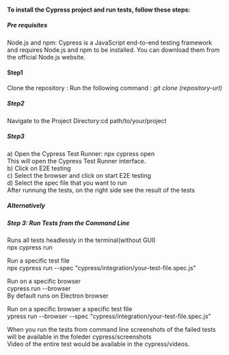 #### To install the Cypress project and run tests, follow these steps:

##### Pre requisites
Node.js and npm:
Cypress is a JavaScript end-to-end testing framework and requires Node.js and npm to be installed. You can download them from the official Node.js website.

#### Step1
Clone the repository : 
Run the following command : <i> git clone (repository-url) </i>

##### Step2
Navigate to the Project Directory:cd path/to/your/project

##### Step3
 a) Open the Cypress Test Runner: npx cypress open<br>
     This will open the Cypress Test Runner interface.<br>
 b) Click on E2E testing<br>
 c) Select the browser and click on start E2E testing<br>
 d) Select the spec file that you want to run<br>
 After runnung the tests, on the right side see the result of the tests<br>

##### Alternatively
##### Step 3: Run Tests from the Command Line 
Runs all tests headlessly in the terminal(without GUI)<br>
npx cypress run<br>

Run a specific test file<br>
npx cypress run --spec "cypress/integration/your-test-file.spec.js"<br>

Run on a specific browser<br>
cypress run --browser <browser-name-or-path><br>
By default runs on Electron browser<br>

Run on a specific browser a specific test file<br>
ypress run --browser <browser-name-or-path> --spec "cypress/integration/your-test-file.spec.js"<br>

When you run the tests from command line screenshots of the failed tests will be available in the foleder cypress/screenshots<br>
Video of the entire test would be available in the cypress/videos.
